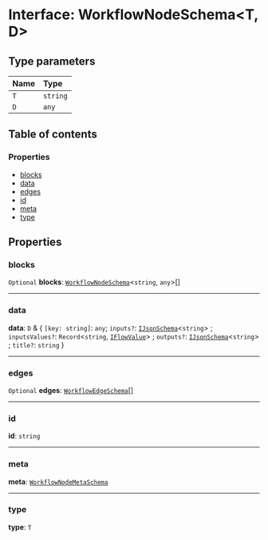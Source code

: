 # Interface: WorkflowNodeSchema\<T, D>

## Type parameters

| Name | Type |
| :------ | :------ |
| `T` | `string` |
| `D` | `any` |

## Table of contents

### Properties

* [blocks](/en/auto-docs/interface/interfaces/WorkflowNodeSchema.md#blocks)
* [data](/en/auto-docs/interface/interfaces/WorkflowNodeSchema.md#data)
* [edges](/en/auto-docs/interface/interfaces/WorkflowNodeSchema.md#edges)
* [id](/en/auto-docs/interface/interfaces/WorkflowNodeSchema.md#id)
* [meta](/en/auto-docs/interface/interfaces/WorkflowNodeSchema.md#meta)
* [type](/en/auto-docs/interface/interfaces/WorkflowNodeSchema.md#type)

## Properties

### blocks

`Optional` **blocks**: [`WorkflowNodeSchema`](/en/auto-docs/interface/interfaces/WorkflowNodeSchema.md)<`string`, `any`>\[]

***

### data

**data**: `D` & { `[key: string]`: `any`; `inputs?`: [`IJsonSchema`](/en/auto-docs/interface/interfaces/IJsonSchema.md)<`string`> ; `inputsValues?`: `Record`<`string`, [`IFlowValue`](/en/auto-docs/interface/types/IFlowValue.md)> ; `outputs?`: [`IJsonSchema`](/en/auto-docs/interface/interfaces/IJsonSchema.md)<`string`> ; `title?`: `string`  }

***

### edges

`Optional` **edges**: [`WorkflowEdgeSchema`](/en/auto-docs/interface/interfaces/WorkflowEdgeSchema.md)\[]

***

### id

**id**: `string`

***

### meta

**meta**: [`WorkflowNodeMetaSchema`](/en/auto-docs/interface/interfaces/WorkflowNodeMetaSchema.md)

***

### type

**type**: `T`
